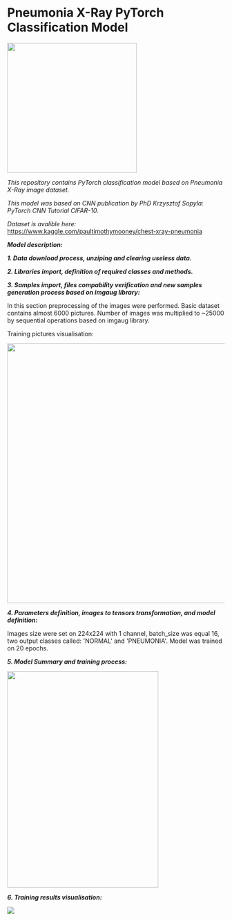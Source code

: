 # Pneumonia X-Ray PyTorch Classification Model

<img src="https://hhp-blog.s3.amazonaws.com/2016/10/iStock_44501454_MEDIUM.jpg" width="300" height="300">


<i>This repository contains PyTorch classification model based on Pneumonia X-Ray image dataset.</i>

<i>This model was based on CNN publication by PhD Krzysztof Sopyla: PyTorch CNN Tutorial CIFAR-10.</i>

<i>Dataset is avalible here:</i> https://www.kaggle.com/paultimothymooney/chest-xray-pneumonia

<b><i>Model description:</i></b> 

<b><i>1. Data download process, unziping and clearing useless data.</i></b>

<b><i>2. Libraries import, definition of required classes and methods.</i></b>

<b><i>3. Samples import, files compability verification and new samples generation process based on imgaug library:</i></b>

In this section preprocessing of the images were performed. Basic dataset contains almost 6000 pictures. 
Number of images was multiplied to ~25000 by sequential operations based on imgaug library.

Training pictures visualisation:

<img src="https://i.ibb.co/3srRgRD/pobrane.png" width="600" height="600">

<b><i>4. Parameters definition, images to tensors transformation, and model definition:</i></b>

Images size were set on 224x224 with 1 channel, batch_size was equal 16, two output classes called: 'NORMAL' and 'PNEUMONIA'.
Model was trained on 20 epochs.

<b><i>5. Model Summary and training process: </i></b>

<img src="https://i.ibb.co/RhZHYMD/model.png" width="350" height="500">

<b><i>6. Training results visualisation: </i></b>

<img src="https://i.ibb.co/6Rd9d7v/pobrane-1.png">
